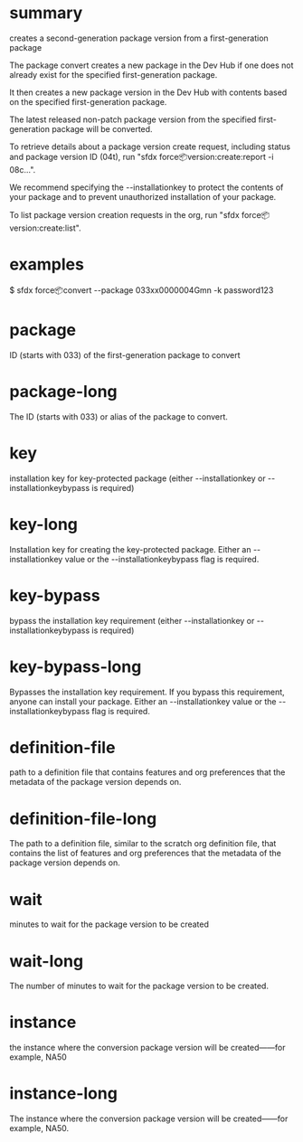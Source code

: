 # summary

creates a second-generation package version from a first-generation package

The package convert creates a new package in the Dev Hub if one does not already exist for the specified first-generation package.

It then creates a new package version in the Dev Hub with contents based on the specified first-generation package.

The latest released non-patch package version from the specified first-generation package will be converted.

To retrieve details about a package version create request, including status and package version ID (04t), run "sfdx force:package:version:create:report -i 08c...".

We recommend specifying the --installationkey to protect the contents of your package and to prevent unauthorized installation of your package.

To list package version creation requests in the org, run "sfdx force:package:version:create:list".

# examples

$ sfdx force:package:convert --package 033xx0000004Gmn -k password123

# package

ID (starts with 033) of the first-generation package to convert

# package-long

The ID (starts with 033) or alias of the package to convert.

# key

installation key for key-protected package (either --installationkey or --installationkeybypass is required)

# key-long

Installation key for creating the key-protected package. Either an --installationkey value or the --installationkeybypass flag is required.

# key-bypass

bypass the installation key requirement (either --installationkey or --installationkeybypass is required)

# key-bypass-long

Bypasses the installation key requirement. If you bypass this requirement, anyone can install your package. Either an --installationkey value or the --installationkeybypass flag is required.

# definition-file

path to a definition file that contains features and org preferences that the metadata of the package version depends on.

# definition-file-long

The path to a definition file, similar to the scratch org definition file, that contains the list of features and org preferences that the metadata of the package version depends on.

# wait

minutes to wait for the package version to be created

# wait-long

The number of minutes to wait for the package version to be created.

# instance

the instance where the conversion package version will be created——for example, NA50

# instance-long

The instance where the conversion package version will be created——for example, NA50.
